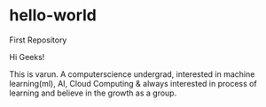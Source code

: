 # hello-world
First Repository

Hi Geeks!
 
 This is varun. A computerscience undergrad, interested in machine learning(ml), AI, Cloud Computing & always interested in process of learning and believe in the growth as a group.
